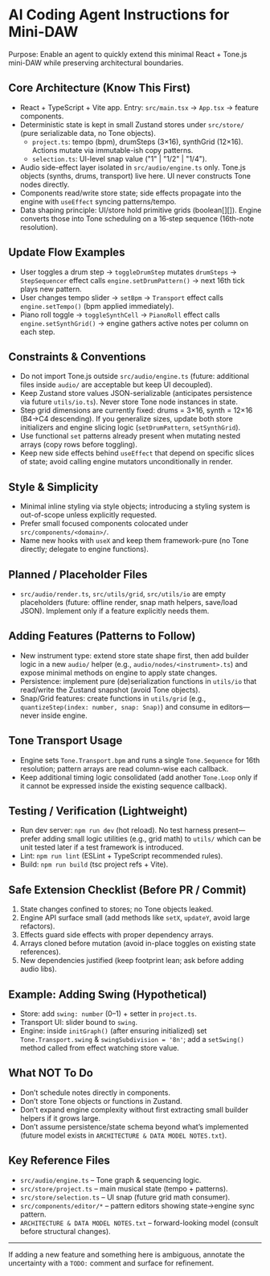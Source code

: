 # AI Coding Agent Instructions for Mini-DAW

Purpose: Enable an agent to quickly extend this minimal React + Tone.js mini-DAW while preserving architectural boundaries.

## Core Architecture (Know This First)
- React + TypeScript + Vite app. Entry: `src/main.tsx` → `App.tsx` → feature components.
- Deterministic state is kept in small Zustand stores under `src/store/` (pure serializable data, no Tone objects).
  - `project.ts`: tempo (bpm), drumSteps (3×16), synthGrid (12×16). Actions mutate via immutable-ish copy patterns.
  - `selection.ts`: UI-level snap value ("1" | "1/2" | "1/4").
- Audio side-effect layer isolated in `src/audio/engine.ts` only. Tone.js objects (synths, drums, transport) live here. UI never constructs Tone nodes directly.
- Components read/write store state; side effects propagate into the engine with `useEffect` syncing patterns/tempo.
- Data shaping principle: UI/store hold primitive grids (boolean[][]). Engine converts those into Tone scheduling on a 16‑step sequence (16th-note resolution).

## Update Flow Examples
- User toggles a drum step → `toggleDrumStep` mutates `drumSteps` → `StepSequencer` effect calls `engine.setDrumPattern()` → next 16th tick plays new pattern.
- User changes tempo slider → `setBpm` → `Transport` effect calls `engine.setTempo()` (bpm applied immediately).
- Piano roll toggle → `toggleSynthCell` → `PianoRoll` effect calls `engine.setSynthGrid()` → engine gathers active notes per column on each step.

## Constraints & Conventions
- Do not import Tone.js outside `src/audio/engine.ts` (future: additional files inside `audio/` are acceptable but keep UI decoupled).
- Keep Zustand store values JSON-serializable (anticipates persistence via future `utils/io.ts`). Never store Tone node instances in state.
- Step grid dimensions are currently fixed: drums = 3×16, synth = 12×16 (B4→C4 descending). If you generalize sizes, update both store initializers and engine slicing logic (`setDrumPattern`, `setSynthGrid`).
- Use functional `set` patterns already present when mutating nested arrays (copy rows before toggling).
- Keep new side effects behind `useEffect` that depend on specific slices of state; avoid calling engine mutators unconditionally in render.

## Style & Simplicity
- Minimal inline styling via style objects; introducing a styling system is out-of-scope unless explicitly requested.
- Prefer small focused components colocated under `src/components/<domain>/`.
- Name new hooks with `useX` and keep them framework-pure (no Tone directly; delegate to engine functions).

## Planned / Placeholder Files
- `src/audio/render.ts`, `src/utils/grid`, `src/utils/io` are empty placeholders (future: offline render, snap math helpers, save/load JSON). Implement only if a feature explicitly needs them.

## Adding Features (Patterns to Follow)
- New instrument type: extend store state shape first, then add builder logic in a new `audio/` helper (e.g., `audio/nodes/<instrument>.ts`) and expose minimal methods on engine to apply state changes.
- Persistence: implement pure (de)serialization functions in `utils/io` that read/write the Zustand snapshot (avoid Tone objects).
- Snap/Grid features: create functions in `utils/grid` (e.g., `quantizeStep(index: number, snap: Snap)`) and consume in editors—never inside engine.

## Tone Transport Usage
- Engine sets `Tone.Transport.bpm` and runs a single `Tone.Sequence` for 16th resolution; pattern arrays are read column-wise each callback.
- Keep additional timing logic consolidated (add another `Tone.Loop` only if it cannot be expressed inside the existing sequence callback).

## Testing / Verification (Lightweight)
- Run dev server: `npm run dev` (hot reload). No test harness present—prefer adding small logic utilities (e.g., grid math) to `utils/` which can be unit tested later if a test framework is introduced.
- Lint: `npm run lint` (ESLint + TypeScript recommended rules).
- Build: `npm run build` (tsc project refs + Vite).

## Safe Extension Checklist (Before PR / Commit)
1. State changes confined to stores; no Tone objects leaked.  
2. Engine API surface small (add methods like `setX`, `updateY`, avoid large refactors).  
3. Effects guard side effects with proper dependency arrays.  
4. Arrays cloned before mutation (avoid in-place toggles on existing state references).  
5. New dependencies justified (keep footprint lean; ask before adding audio libs).  

## Example: Adding Swing (Hypothetical)
- Store: add `swing: number` (0–1) + setter in `project.ts`.
- Transport UI: slider bound to `swing`.
- Engine: inside `initGraph()` (after ensuring initialized) set `Tone.Transport.swing` & `swingSubdivision = '8n'`; add a `setSwing()` method called from effect watching store value.

## What NOT To Do
- Don’t schedule notes directly in components.  
- Don’t store Tone objects or functions in Zustand.  
- Don’t expand engine complexity without first extracting small builder helpers if it grows large.  
- Don’t assume persistence/state schema beyond what’s implemented (future model exists in `ARCHITECTURE & DATA MODEL NOTES.txt`).

## Key Reference Files
- `src/audio/engine.ts` – Tone graph & sequencing logic.
- `src/store/project.ts` – main musical state (tempo + patterns).
- `src/store/selection.ts` – UI snap (future grid math consumer).
- `src/components/editor/*` – pattern editors showing state→engine sync pattern.
- `ARCHITECTURE & DATA MODEL NOTES.txt` – forward-looking model (consult before structural changes).

---
If adding a new feature and something here is ambiguous, annotate the uncertainty with a `TODO:` comment and surface for refinement.

